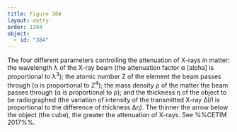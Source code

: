 ```yaml
---
title: Figure 384
layout: entry
order: 1384
object:
  - id: "384"
---
```


The four different parameters controlling the attenuation of X-rays in matter: the wavelength λ of the X-ray beam (the attenuation factor α [alpha] is proportional to λ<sup>3</sup>); the atomic number Z of the element the beam passes through (α is proportional to Z<sup>4</sup>); the mass density ρ of the matter the beam passes through (α is proportional to ρ); and the thickness η of the object to be radiographed (the variation of intensity of the transmitted X-ray ΔI/I is proportional to the difference of thickness Δη). The thinner the arrow below the object (the cube), the greater the attenuation of X-rays. See %%CETIM 2017%%.
